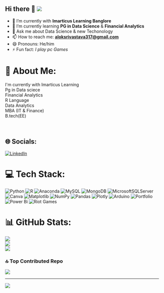 ## Hi there 👋    [![](https://visitcount.itsvg.in/api?id=asalok-13&icon=0&color=0)](https://visitcount.itsvg.in)


- 🔭 I’m currently with **Imarticus Learning Banglore**
- 🌱 I’m currently learning **PG in Data Science**  & **Financial Analytics**
- 💬 Ask me about Data Science & new Techonology
- 📫 How to reach me: **aloksrivastava317@gmail.com** 
- 😄 Pronouns: He/him
- ⚡ Fun fact: *I play pc Games*

  
# 💫 About Me:
I'm currently with Imarticus Learning<br>Pg in Data sciece<br>Financial Analytics<br>R Language<br>Data Analytics<br>MBA (IT & Finance)<br>B.tech(EE)<br><br><br>



## 🌐 Socials:
[![LinkedIn](https://img.shields.io/badge/LinkedIn-%230077B5.svg?logo=linkedin&logoColor=white)](https://linkedin.com/in/https://www.linkedin.com/in/aloksrivastavaas) 


# 💻 Tech Stack:
![Python](https://img.shields.io/badge/python-3670A0?style=for-the-badge&logo=python&logoColor=ffdd54) ![R](https://img.shields.io/badge/r-%23276DC3.svg?style=for-the-badge&logo=r&logoColor=white) ![Anaconda](https://img.shields.io/badge/Anaconda-%2344A833.svg?style=for-the-badge&logo=anaconda&logoColor=white) ![MySQL](https://img.shields.io/badge/mysql-4479A1.svg?style=for-the-badge&logo=mysql&logoColor=white) ![MongoDB](https://img.shields.io/badge/MongoDB-%234ea94b.svg?style=for-the-badge&logo=mongodb&logoColor=white) ![MicrosoftSQLServer](https://img.shields.io/badge/Microsoft%20SQL%20Server-CC2927?style=for-the-badge&logo=microsoft%20sql%20server&logoColor=white) ![Canva](https://img.shields.io/badge/Canva-%2300C4CC.svg?style=for-the-badge&logo=Canva&logoColor=white) ![Matplotlib](https://img.shields.io/badge/Matplotlib-%23ffffff.svg?style=for-the-badge&logo=Matplotlib&logoColor=black) ![NumPy](https://img.shields.io/badge/numpy-%23013243.svg?style=for-the-badge&logo=numpy&logoColor=white) ![Pandas](https://img.shields.io/badge/pandas-%23150458.svg?style=for-the-badge&logo=pandas&logoColor=white) ![Plotly](https://img.shields.io/badge/Plotly-%233F4F75.svg?style=for-the-badge&logo=plotly&logoColor=white) ![Arduino](https://img.shields.io/badge/-Arduino-00979D?style=for-the-badge&logo=Arduino&logoColor=white) ![Portfolio](https://img.shields.io/badge/Portfolio-%23000000.svg?style=for-the-badge&logo=firefox&logoColor=#FF7139) ![Power Bi](https://img.shields.io/badge/power_bi-F2C811?style=for-the-badge&logo=powerbi&logoColor=black) ![Riot Games](https://img.shields.io/badge/riotgames-D32936.svg?style=for-the-badge&logo=riotgames&logoColor=white)


# 📊 GitHub Stats:
![](https://github-readme-stats.vercel.app/api?username=asalok-13&theme=dark&hide_border=false&include_all_commits=false&count_private=false)<br/>
![](https://nirzak-streak-stats.vercel.app/?user=asalok-13&theme=dark&hide_border=false)<br/>
![](https://github-readme-stats.vercel.app/api/top-langs/?username=asalok-13&theme=dark&hide_border=false&include_all_commits=false&count_private=false&layout=compact)


### 🔝 Top Contributed Repo
![](https://github-contributor-stats.vercel.app/api?username=asalok-13&limit=5&theme=dark&combine_all_yearly_contributions=true)

---
[![](https://visitcount.itsvg.in/api?id=asalok-13&icon=0&color=0)](https://visitcount.itsvg.in)

<!-- Proudly created with GPRM ( https://gprm.itsvg.in ) -->
